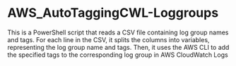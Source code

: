 # AWS_AutoTaggingCWL-Loggroups
This is a PowerShell script that reads a CSV file containing log group names and tags. For each line in the CSV, it splits the columns into variables, representing the log group name and tags. Then, it uses the AWS CLI to add the specified tags to the corresponding log group in AWS CloudWatch Logs 
